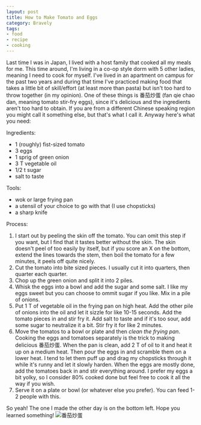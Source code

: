 ```yaml
---
layout: post
title: How to Make Tomato and Eggs
category: Bravely
tags:
- food
- recipe
- cooking
---
```


Last time I was in Japan, I lived with a host family that cooked all my meals for me. This time around, I'm living in a co-op style dorm with 5 other ladies, meaning I need to cook for myself. I've lived in an apartment on campus for the past two years and during that time I've practiced making food that takes a little bit of skill/effort (at least more than pasta) but isn't too hard to throw together (in my opinion). One of these things is 番茄炒蛋 (fan qie chao dan, meaning tomato stir-fry eggs), since it's delicious and the ingredients aren't too hard to obtain. If you are from a different Chinese speaking region you might call it something else, but that's what I call it. Anyway here's what you need:

Ingredients:


- 1 (roughly) fist-sized tomato
- 3 eggs
- 1 sprig of green onion
- 3 T vegetable oil
- 1/2 t sugar
- salt to taste

Tools:


- wok or large frying pan
- a utensil of your choice to go with that (I use chopsticks)
- a sharp knife

Process:

1. I start out by peeling the skin off the tomato. You can omit this step if you want, but I find that it tastes better without the skin. The skin doesn't peel of too easily by itself, but if you score an X on the bottom, extend the lines towards the stem, then boil the tomato for a few minutes, it peels off quite nicely.
2. Cut the tomato into bite sized pieces. I usually cut it into quarters, then quarter each quarter. 
3. Chop up the green onion and split it into 2 piles.
4. Whisk the eggs into a bowl and add the sugar and some salt. I like my eggs sweet but you can choose to ommit sugar if you like. Mix in a pile of onions. 
5. Put 1 T of vegetable oil in the frying pan on high heat. Add the other pile of onions into the oil and let it sizzle for like 10-15 seconds. Add the tomato pieces in and stir fry it. Add salt to taste and if it's too sour, add some sugar to neutralize it a bit. Stir fry it for like 2 minutes.
6. Move the tomatos to a bowl or plate and then *clean the frying pan*. Cooking the eggs and tomatoes separately is the trick to making delicious 番茄炒蛋. When the pan is clean, add 2 T of oil to it and heat it up on a medium heat. Then pour the eggs in and scramble them on a lower heat. I tend to let them puff up and drag my chopsticks through it while it's runny and let it slowly harden. When the eggs are mostly done, add the tomatoes back in and stir everything around. I prefer my eggs a bit yolky, so I consider 80% cooked done but feel free to cook it all the way if you wish. 
7. Serve it on a plate or bowl (or whatever else you prefer). You can feed 1-2 people with this. 

So yeah! The one I made the other day is on the bottom left. Hope you learned something! ![番茄炒蛋](https://igcdn-photos-d-a.akamaihd.net/hphotos-ak-xaf1/t51.2885-15/s640x640/sh0.08/e35/c0.0.1080.1080/11856861_434322040108555_77401496_n.jpg)
